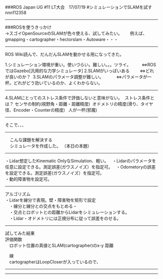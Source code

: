 ###ROS Japan UG #11 LT大会　17/07/19 
#シミュレーションでSLAMを試す
nnn112358

---

###ROSを使うきっかけ   
 →スゴイOpenSourceのSLAMが色々使える、試してみたい。  
 　例えば、  
  gmapping・cartographer・hectorslam・Autoware・・・    

---

ROS Wiki読んで、だんだんSLAMを動かせる用になってきた。  
<div style="text-align: left;">
1.シミュレーション環境が重い。使いづらい。難しい。。。ツライ。  
&nbsp;&nbsp;&nbsp;    ⇔ROSではGazebo[汎用的な力学シミュレータ]  
2.SLAMがいっぱいある  
&nbsp;&nbsp;&nbsp;  　⇔どれが良いのか？   
3.SLAMのパラメータ調整が難しい。  
&nbsp;&nbsp;&nbsp;  　⇔パラメータが一杯。どれがどう効いているのか、よくわからない。    
</div>

---

<div style="text-align: left;">
4.SLAMにとってのストレス条件で評価しないと意味がない。  
  ストレス条件とは？  
  センサの制約(視野角・距離・距離精度)
  オドメトリの精度(滑り、タイヤ径、Encoder・Counterの精度)  
  人が一杯(邪魔)  
  
---

そこで、、、    

---

&nbsp;&nbsp;&nbsp;  こんな課題を解決する    
&nbsp;&nbsp;&nbsp;  シミュレータを作成した。
（本日の本題）  

---



・Lidar想定したKinematic OnlyなSimulation、軽い。  
・Lidarのパラメータを任意に設定できる。測定誤差(ガウスノイズ）を指定可。  
・Odometoryの誤差を設定できる。測定誤差(ガウスノイズ）を指定可。  
・動的障害物を設定可。  

---


アルゴリズム  
 ・Lidarを線分で表現。壁・障害物を矩形で設定  
　・線分と線分との交点をもとめる・  
　・交点とロボットとの距離からLidarをシミュレーションする。  
　・Lidar・オドメトリには正規分布に従って誤差をのせる。  

---

試してみた結果  
評価関数  
　ロボット位置の真値とSLAM(cartographer)のx-y 距離  

　線  
　cartographerはLoopCloserが入っているので、  

---





---


